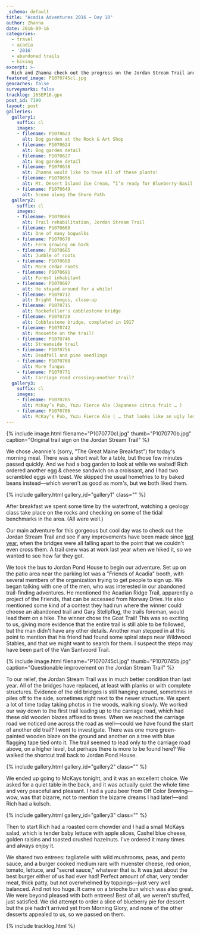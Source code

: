 ```yaml
---
_schema: default
title: "Acadia Adventures 2016 – Day 10"
author: Zhanna
date: 2016-09-16
categories:
  - travel
  - acadia
  - '2016'
  - abandoned trails
  - hiking
excerpt: >-
  Rich and Zhanna check out the progress on the Jordan Stream Trail and find some great burgers in town.
featured_image: P1070745cl.jpg
geocaches: false
surveymarks: false
tracklog: 16SEP16.gpx
post_id: 7190
layout: post                      
galleries:
  gallery1:
    suffix: cl
    images:
    - filename: P1070623
      alt: Bog garden at the Rock & Art Shop
    - filename: P1070624
      alt: Bog garden detail
    - filename: P1070627
      alt: Bog garden detail
    - filename: P1070638
      alt: Zhanna would like to have all of these plants!
    - filename: P1070656
      alt: Mt. Desert Island Ice Cream, “I’m ready for Blueberry-Basil Sorbet!”
    - filename: P1070649
      alt: Scene along the Shore Path
  gallery2:
    suffix: cl
    images:
    - filename: P1070666
      alt: Trail rehabilitation, Jordan Stream Trail
    - filename: P1070668
      alt: One of many bogwalks
    - filename: P1070678
      alt: Fern growing on bark
    - filename: P1070685
      alt: Jumble of roots
    - filename: P1070688
      alt: More cedar roots
    - filename: P1070691
      alt: Forest inhabitant  
    - filename: P1070697
      alt: He stayed around for a while!
    - filename: P1070712
      alt: Bright fungus, close-up
    - filename: P1070715
      alt: Rockefeller's cobblestone bridge
    - filename: P1070720
      alt: Cobblestone bridge, completed in 1917
    - filename: P1070742
      alt: Moosette on the trail!
    - filename: P1070746
      alt: Streamside trail     
    - filename: P1070756
      alt: Deadfall and pine seedlings
    - filename: P1070768
      alt: More fungus
    - filename: P1070771
      alt: Carriage road crossing—another trail?    
  gallery3:
    suffix: cl
    images:
    - filename: P1070785
      alt: McKay’s Pub, Yuzu Fierce Ale (Japanese citrus fruit … )
    - filename: P1070786
      alt: McKay’s Pub, Yuzu Fierce Ale ( … that looks like an ugly lemon)
---
```


{% include image.html filename="P1070770cl.jpg" thumb="P1070770b.jpg" caption="Original trail sign on the Jordan Stream Trail" %}

We chose Jeannie's (sorry, "The Great Maine Breakfast") for today's morning meal. There was a short wait for a table, but those few minutes passed quickly. And we had a bog garden to look at while we waited! Rich ordered another egg & cheese sandwich on a croissant, and I had two scrambled eggs with toast. We skipped the usual homefries to try baked beans instead—which weren't as good as mom's, but we both liked them. 

{% include gallery.html gallery_id="gallery1" class="" %}

After breakfast we spent some time by the waterfront, watching a geology class take place on the rocks and checking on some of the tidal benchmarks in the area. (All were well.) 

Our main adventure for this gorgeous but cool day was to check out the Jordan Stream Trail and see if any improvements have been made since [last year](2015/09/14/acadia-adventures-2015-day-6), when the bridges were all falling apart to the point that we couldn't even cross them. A trail crew was at work last year when we hiked it, so we wanted to see how far they got.

We took the bus to Jordan Pond House to begin our adventure. Set up on the patio area near the parking lot was a "Friends of Acadia" booth, with several members of the organization trying to get people to sign up. We began talking with one of the men, who was interested in our abandoned trail-finding adventures. He mentioned the Acadian Ridge Trail, apparently a project of the Friends, that can be accessed from Norway Drive. He also mentioned some kind of a contest they had run where the winner could choose an abandoned trail and Gary Stellpflug, the trails foreman, would lead them on a hike. The winner chose the Goat Trail! This was so exciting to us, giving more evidence that the entire trail is still able to be followed, but the man didn't have any other details. Another man stepped in at this point to mention that his friend had found some spiral steps near Wildwood Stables, and that we might want to search for them. I suspect the steps may have been part of the Van Santvoord Trail.

{% include image.html filename="P1070745cl.jpg" thumb="P1070745b.jpg" caption="Questionable improvement on the Jordan Stream Trail" %}

To our relief, the Jordan Stream Trail was in much better condition than last year. All of the bridges have replaced, at least with planks or with complete structures.  Evidence of the old bridges is still hanging around, sometimes in piles off to the side, sometimes right next to the newer structure. We spent a lot of time today taking photos in the woods, walking slowly. We worked our way down to the first trail leading up to the carriage road, which had these old wooden blazes affixed to trees. When we reached the carriage road we noticed one across the road as well—could we have found the start of another old trail? I went to investigate. There was one more green-painted wooden blaze on the ground and another on a tree with blue flagging tape tied onto it. The trail seemed to lead only to the carriage road above, on a higher level, but perhaps there is more to be found here? <!-- (Could it be the Pipe Line path?)--> We walked the shortcut trail back to Jordan Pond House.

{% include gallery.html gallery_id="gallery2" class="" %}

We ended up going to McKays tonight, and it was an excellent choice. We asked for a quiet table in the back, and it was actually quiet the whole time and very peaceful and pleasant. I had a yuzu beer from Off Color Brewing—wow, was that bizarre, not to mention the bizarre dreams I had later!—and Rich had a kolsch. 

{% include gallery.html gallery_id="gallery3" class="" %}

Then to start Rich had a roasted corn chowder and I had a small McKays salad, which is tender baby lettuce with apple slices, Cashel blue cheese, golden raisins and toasted crushed hazelnuts. I've ordered it many times and always enjoy it.

We shared two entrees: tagliatelle with wild mushrooms, peas, and pesto sauce, and a burger cooked medium rare with muenster cheese, red onion, tomato, lettuce, and "secret sauce," whatever that is. It was just about the best burger either of us had ever had! Perfect amount of char, very tender meat, thick patty, but not overwhelmed by toppings—just very well balanced. And not too huge. It came on a brioche bun which was also great. We were beyond pleased with both entrees! Best of all, we weren't stuffed, just satisfied. We did attempt to order a slice of blueberry pie for dessert but the pie hadn't arrived yet from Morning Glory, and none of the other desserts appealed to us, so we passed on them. 

{% include tracklog.html %}